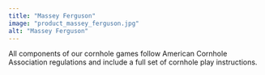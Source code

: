 ```yaml
---
title: "Massey Ferguson"
image: "product_massey_ferguson.jpg"
alt: "Massey Ferguson"
---
```


All components of our cornhole games follow American Cornhole Association regulations and include a full set of cornhole play instructions.
